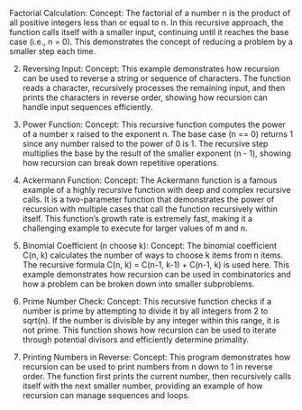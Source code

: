 Factorial Calculation:
Concept: The factorial of a number n is the product of all positive integers less than or equal to n. In this recursive approach, the function calls itself with a smaller input, continuing until it reaches the base case (i.e., n = 0). This demonstrates the concept of reducing a problem by a smaller step each time.

2. Reversing Input:
Concept: This example demonstrates how recursion can be used to reverse a string or sequence of characters. The function reads a character, recursively processes the remaining input, and then prints the characters in reverse order, showing how recursion can handle input sequences efficiently.

4. Power Function:
Concept: This recursive function computes the power of a number x raised to the exponent n. The base case (n == 0) returns 1 since any number raised to the power of 0 is 1. The recursive step multiplies the base by the result of the smaller exponent (n - 1), showing how recursion can break down repetitive operations.

6. Ackermann Function:
Concept: The Ackermann function is a famous example of a highly recursive function with deep and complex recursive calls. It is a two-parameter function that demonstrates the power of recursion with multiple cases that call the function recursively within itself. This function’s growth rate is extremely fast, making it a challenging example to execute for larger values of m and n.

8. Binomial Coefficient (n choose k):
Concept: The binomial coefficient C(n, k) calculates the number of ways to choose k items from n items. The recursive formula C(n, k) = C(n-1, k-1) + C(n-1, k) is used here. This example demonstrates how recursion can be used in combinatorics and how a problem can be broken down into smaller subproblems.

10. Prime Number Check:
Concept: This recursive function checks if a number is prime by attempting to divide it by all integers from 2 to sqrt(n). If the number is divisible by any integer within this range, it is not prime. This function shows how recursion can be used to iterate through potential divisors and efficiently determine primality.

12. Printing Numbers in Reverse:
Concept: This program demonstrates how recursion can be used to print numbers from n down to 1 in reverse order. The function first prints the current number, then recursively calls itself with the next smaller number, providing an example of how recursion can manage sequences and loops.

